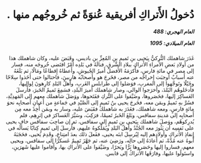 <h1 dir="rtl">دُخولُ الأَتراكِ أفريقية عُنوَةً ثم خُروجُهم منها .</h1>

<h5 dir="rtl">العام الهجري:  488

العام الميلادي: 1095

</h5>

<p dir="rtl">غَدَرَ شاهملك التُّركيُّ بِيَحيى بنِ تَميمِ بنِ المُعِزِّ بنِ باديس، وقَبَضَ عليه، وكان شاهملك هذا من أَولادِ بَعضِ الأُمراءِ الأَتراكِ ببلادِ الشَّرقِ، فنالَهُ في بَلدِه أَمْرٌ اقتَضى خُروجَه منه، فسار إلى مصر في مائةِ فارسٍ، فأَكرَمَهُ الأَفضلُ أَميرُ الجُيوشِ، وأَعطاهُ إِقطاعًا ومَالًا، ثم بَلَغَهُ عنه أَسبابٌ أَوجبَت إِخراجَه من مصر، فخَرجَ هو وأَصحابُه هارِبينَ، فاحتالوا حتى أَخَذوا سِلاحًا وخَيْلًا وتَوجَّهوا إلى المغربِ، فوَصَلوا إلى طرابلس الغَربِ، وأَهلُ البَلدِ كارِهونَ لِوالِيها، فأَدخَلوهُم البَلدَ، وأَخرَجوا الوالي، وصار شاهملك أَميرَ البلدِ، فسَمِعَ تَميمٌ الخَبرَ، فأَرسلَ العَساكِرَ إليها، فحَصَروها، وضَيَّقوا على التُّركِ ففَتَحوها، ووَصَلَ شاهملك معهم إلى المَهدِيَّةِ، فسُرَّ بهِ تَميمٌ وبمَن معه، فخَرجَ يحيى بنُ تَميمٍ إلى الصَّيْدِ في جَماعةٍ من أَعيانِ أَصحابِه نحوَ مائةٍ فارسٍ، ومعه شاهملك، فغَدَرَ به شاهملك فقَبَضَ عليه، وسار به وبمَن أُخِذَ معه مِن أَصحابِه إلى مَدينةِ سفاقس، وبَلغَ الخَبرُ تَميمًا، فرَكِبَ، وسَيَّرَ العَساكرَ في إثرِهِم، فلم يُدرِكوهُم، ووَصلَ شاهملك بِيَحيى بنِ تَميمٍ إلى سفاقس، ثم إن صاحِبَ سفاقس خاف يحيى على نَفسِه أن يَثُورَ معه الجُنْدُ وأَهلُ البَلدِ ويُمَلِّكوهُ عليهم، فأَرسلَ إلى تَميمٍ كِتابًا يَسألُه في إِنفاذِ الأَتراكِ وأَولادِهم إليه لِيُرسِلَ ابنَه يحيى، ففَعلَ ذلك بعدَ امتِناعٍ، وقَدِمَ يَحيى، فحَجَبَهُ أَبوهُ عنه مُدَّةً، ثم أَعادَهُ إلى حالِه، ورَضِيَ عنه، ثم جَهَّزَ تَميمٌ عَسكرًا إلى سفاقس، ويحيى معهم، فساروا إليها وحَصَروها بَرًّا وبَحرًا، وضَيَّقوا على الأَتراكِ بها، وأَقاموا عليها شَهرَينِ، واستَولُوا عليها، وفارَقَها الأَتراكُ إلى قابس.</p></br>
